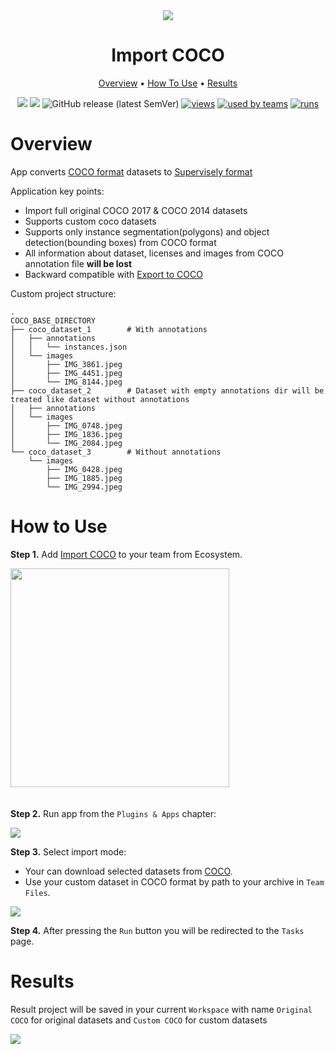 <div align="center" markdown>
<img src="https://i.imgur.com/KIRxlH0.png"/>


# Import COCO

<p align="center">
  <a href="#Overview">Overview</a> •
  <a href="#How-To-Use">How To Use</a> •
  <a href="#Results">Results</a>
</p>

[![](https://img.shields.io/badge/supervisely-ecosystem-brightgreen)](https://ecosystem.supervise.ly/apps/supervisely-ecosystem/import-coco)
[![](https://img.shields.io/badge/slack-chat-green.svg?logo=slack)](https://supervise.ly/slack)
![GitHub release (latest SemVer)](https://img.shields.io/github/v/release/supervisely-ecosystem/import-coco)
[![views](https://app.supervise.ly/public/api/v3/ecosystem.counters?repo=supervisely-ecosystem/import-coco&counter=views&label=views)](https://supervise.ly)
[![used by teams](https://app.supervise.ly/public/api/v3/ecosystem.counters?repo=supervisely-ecosystem/import-coco&counter=downloads&label=used%20by%20teams)](https://supervise.ly)
[![runs](https://app.supervise.ly/public/api/v3/ecosystem.counters?repo=supervisely-ecosystem/import-coco&counter=runs&label=runs&123)](https://supervise.ly)

</div>

# Overview

App converts [COCO format](https://cocodataset.org/#home) datasets to [Supervisely format](https://docs.supervise.ly/data-organization/00_ann_format_navi)

Application key points:  
- Import full original COCO 2017 & COCO 2014 datasets
- Supports custom coco datasets
- Supports only instance segmentation(polygons) and object detection(bounding boxes) from COCO format
- All information about dataset, licenses and images from COCO annotation file **will be lost**
- Backward compatible with [Export to COCO](https://github.com/supervisely-ecosystem/export-to-coco)

Custom project structure:
```
.
COCO_BASE_DIRECTORY
├── coco_dataset_1        # With annotations
│   ├── annotations
│   │   └── instances.json
│   └── images
│       ├── IMG_3861.jpeg
│       ├── IMG_4451.jpeg
│       └── IMG_8144.jpeg
├── coco_dataset_2        # Dataset with empty annotations dir will be treated like dataset without annotations
│   ├── annotations
│   └── images
│       ├── IMG_0748.jpeg
│       ├── IMG_1836.jpeg
│       └── IMG_2084.jpeg
└── coco_dataset_3        # Without annotations
    └── images
        ├── IMG_0428.jpeg
        ├── IMG_1885.jpeg
        └── IMG_2994.jpeg
```

# How to Use
**Step 1.** Add [Import COCO](https://ecosystem.supervise.ly/apps/import-coco) to your team from Ecosystem.

<img data-key="sly-module-link" data-module-slug="supervisely-ecosystem/import-coco" src="https://i.imgur.com/d6ilGDr.png" width="350px" style='padding-bottom: 20px'/>

**Step 2.** Run app from the `Plugins & Apps` chapter:

<img src="https://i.imgur.com/2luJyn4.png"/>

**Step 3.** Select import mode:

- Your can download selected datasets from [COCO](https://cocodataset.org/#download).  
- Use your custom dataset in COCO format by path to your archive in `Team Files`.

<img src="https://i.imgur.com/ikpsng9.png"/>

**Step 4.** After pressing the `Run` button you will be redirected to the `Tasks` page.

# Results

Result project will be saved in your current `Workspace` with name `Original COCO` for original datasets and `Custom COCO` for custom datasets

<img src="https://i.imgur.com/BJuGxtL.png"/>
